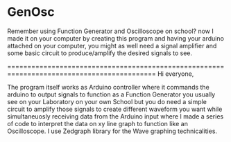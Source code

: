 # GenOsc
Remember using Function Generator and Oscilloscope on school? now I made it on your computer by creating this program and having your arduino attached on your computer, you might as well need a signal amplifier and some basic circuit to produce/amplify the desired signals to see.


===========================================================================================
Hi everyone,

The program itself works as Arduino controller where it commands the arduino to output signals to function as a Function Generator you usually see on your Laboratory on your own School but you do need a simple circuit to amplify those signals to create different waveform you want while simultaneuosly receiving data from the Arduino input where I made a series of code to interpret the data on xy line graph to function like an Oscilloscope. I use Zedgraph library for the Wave graphing technicalities.
